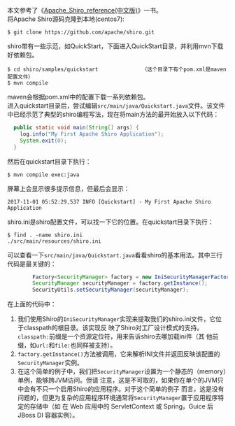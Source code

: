 本文参考了《[Apache_Shiro_reference(中文版)](http://www.java1234.com/a/javabook/javaweb/2013/1107/1027.html)》一书。  
将Apache Shiro源码克隆到本地(centos7):
```
$ git clone https://github.com/apache/shiro.git
```
shiro带有一些示范，如QuickStart，下面进入QuickStart目录，并利用mvn下载好依赖包。
```
$ cd shiro/samples/quickstart              （这个目录下有个pom.xml是maven配置文件）
$ mvn compile
```
maven会根据pom.xml中的配置下载一系列依赖包。  
进入quickstart目录后，尝试编辑`src/main/java/Quickstart.java`文件。该文件中已经示范了典型的shiro编程写法，现在将main方法的最开始放入以下代码：
```java
  public static void main(String[] args) {
    log.info("My First Apache Shiro Application");
    System.exit(0);
  }
```
然后在quickstart目录下执行：
```
$ mvn compile exec:java 
```
屏幕上会显示很多提示信息，但最后会显示：
```
2017-11-01 05:52:29,537 INFO [Quickstart] - My First Apache Shiro Application
```
shiro.ini是shiro配置文件，可以找一下它的位置。在quickstart目录下执行：
```
$ find . -name shiro.ini
./src/main/resources/shiro.ini
```
可以查看一下`src/main/java/Quickstart.java`看看shiro的基本用法。其中三行代码是最关键的：
```java
        Factory<SecurityManager> factory = new IniSecurityManagerFactory("classpath:shiro.ini");
        SecurityManager securityManager = factory.getInstance();
        SecurityUtils.setSecurityManager(securityManager);
```
在上面的代码中：  
1. 我们使用Shiro的`IniSecurityManager`实现来提取我们的shiro.ini文件，它位于classpath的根目录。该实现反
映了Shiro对工厂设计模式的支持。`classpath:`前缀是一个资源定位符，用来告诉shiro去哪加载ini件（其
他前缀，如`url:`和`file:`也同样被支持）。
2. `factory.getInstance()`方法被调用，它来解析INI文件并返回反映该配置的`SecurityManager`实例。
3. 在这个简单的例子中，我们把`SecurityManager`设置为一个静态的（memory）单例，能够跨JVM访问。但请
注意，这是不可取的，如果你在单个的JVM只中会有不只一个启用Shiro的应用程序。对于这个简单的例子
而言，这是没有问题的，但更为复杂的应用程序环境通常将`SecurityManager`置于应用程序特定的存储中（如
在 Web 应用中的 ServletContext 或 Spring，Guice 后 JBoss DI 容器实例）。
